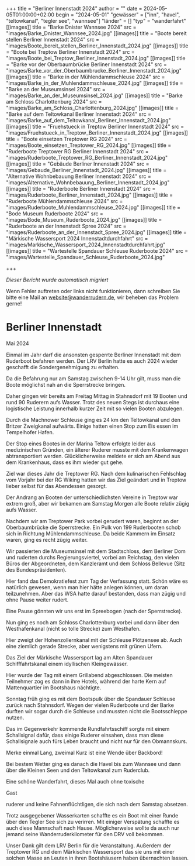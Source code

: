 +++
title = "Berliner Innenstadt 2024"
author = ""
date = 2024-05-05T01:00:00+02:00
begin = "2024-05-01"
"gewässer" = ["inn", "havel", "teltowkanal", "tegler see", "wannsee"]
"länder" = []
"typ" = "wanderfahrt"
[[images]]
title = "Barke Dnister Wannsee 2024"
src = "images/Barke_Dnister_Wannsee_2024.jpg"
[[images]]
title = "Boote bereit stellen Berliner Innenstadt 2024"
src = "images/Boote_bereit_stellen_Berliner_Innenstadt_2024.jpg"
[[images]]
title = "Boote bei Treptow Berliner Innenstadt 2024"
src = "images/Boote_bei_Treptow_Berliner_Innenstadt_2024.jpg"
[[images]]
title = "Barke vor der Oberbaumbrücke Berliner Innenstadt 2024"
src = "images/Barke_vor_der_Oberbaumbrucke_Berliner_Innenstadt_2024.jpg"
[[images]]
title = "Barke in der Mühlendammschleuse 2024"
src = "images/Barke_in_der_Muhlendammschleuse_2024.jpg"
[[images]]
title = "Barke an der Museumsinsel 2024"
src = "images/Barke_an_der_Museumsinsel_2024.jpg"
[[images]]
title = "Barke am Schloss Charlottenburg 2024"
src = "images/Barke_am_Schloss_Charlottenburg_2024.jpg"
[[images]]
title = "Barke auf dem Teltowkanal Berliner Innenstadt 2024"
src = "images/Barke_auf_dem_Teltowkanal_Berliner_Innenstadt_2024.jpg"
[[images]]
title = "Fruehstueck in Treptow Berliner Innenstadt 2024"
src = "images/Fruehstueck_in_Treptow_Berliner_Innenstadt_2024.jpg"
[[images]]
title = "Boote einsetzen Treptower RG 2024"
src = "images/Boote_einsetzen_Treptower_RG_2024.jpg"
[[images]]
title = "Ruderboote Treptower RG Berliner Innenstadt 2024"
src = "images/Ruderboote_Treptower_RG_Berliner_Innenstadt_2024.jpg"
[[images]]
title = "Gebäude Berliner Innenstadt 2024"
src = "images/Gebaude_Berliner_Innenstadt_2024.jpg"
[[images]]
title = "Alternative Wohnbebauung Berliner Innenstadt 2024"
src = "images/Alternative_Wohnbebauung_Berliner_Innenstadt_2024.jpg"
[[images]]
title = "Ruderboote Berliner Innenstadt 2024"
src = "images/Ruderboote_Berliner_Innenstadt_2024.jpg"
[[images]]
title = "Ruderboote Mühlendammschleuse 2024"
src = "images/Ruderboote_Muhlendammschleuse_2024.jpg"
[[images]]
title = "Bode Museum Ruderboote 2024"
src = "images/Bode_Museum_Ruderboote_2024.jpg"
[[images]]
title = "Ruderboote an der Innenstadt Spree 2024"
src = "images/Ruderboote_an_der_Innenstadt_Spree_2024.jpg"
[[images]]
title = "Märkische Wassersport 2024 Innenstadtdurchfahrt"
src = "images/Markische_Wassersport_2024_Innenstadtdurchfahrt.jpg"
[[images]]
title = "Wartestelle Spandauer Schleuse Ruderboote 2024"
src = "images/Wartestelle_Spandauer_Schleuse_Ruderboote_2024.jpg"

+++


*Dieser Bericht wurde automatisch migriert*

Wenn Fehler auftreten oder links nicht funktionieren, dann schreiben Sie bitte eine Mail an website@wanderrudern.de, wir beheben das Problem gerne!



# Berliner Innenstadt


Mai 2024

Einmal im Jahr darf die ansonsten gesperrte Berliner Innenstadt mit dem Ruderboot befahren werden. Der LRV Berlin hatte es auch 2024 wieder geschafft die Sondergenehmigung zu erhalten.

Da die Befahrung nur am Samstag zwischen 9-14 Uhr gilt, muss man die Boote möglichst nah an die Sperrstrecke bringen.

Daher gingen wir bereits am Freitag Mittag in Stahnsdorf mit 19 Booten und rund 90 Ruderern aufs Wasser. Trotz des neuen Stegs ist durchaus eine logistische Leistung innerhalb kurzer Zeit mit so vielen Booten abzulegen.

Durch die Machnower Schleuse ging es 24 km den Teltowkanal und den Britzer Zweigkanal aufwärts. Einige hatten einen Stop zum Eis essen im Tempelhofer Hafen.

Der Stop eines Bootes in der Marina Teltow erfolgte leider aus medizinischen Gründen, ein älterer Ruderer musste mit dem Krankenwagen abtransportiert werden. Glücklicherweise meldete er sich am Abend aus dem Krankenhaus, dass es ihm wieder gut gehe.

Ziel war dieses Jahr die Treptower RG. Nach dem kulinarischen Fehlschlag vom Vorjahr bei der RG Wiking hatten wir das Ziel geändert und in Treptow lieber selbst für das Abendessen gesorgt.

Der Andrang an Booten der unterschiedlichsten Vereine in Treptow war extrem groß, aber wir bekamen am Samstag Morgen alle Boote relativ zügig aufs Wasser.

Nachdem wir am Treptower Park vorbei gerudert waren, beginnt an der Oberbaumbrücke die Sperrstrecke. Ein Pulk von 199 Ruderbooten schob sich in Richtung Mühlendammschleuse. Da beide Kammern im Einsatz waren, ging es recht zügig weiter.

Wir passierten die Museumsinsel mit dem Stadtschloss, dem Berliner Dom und ruderten durchs Regierungsviertel, vorbei am Reichstag, den vielen Büros der Abgeordneten, dem Kanzleramt und dem Schloss Bellevue (Sitz des Bundespräsidenten).

Hier fand das Demokratiefest zum Tag der Verfassung statt. Schön wäre es natürlich gewesen, wenn man hier hätte anlegen können, um daran teilzunehmen. Aber das WSA hatte darauf bestanden, dass man zügig und ohne Pause weiter rudert.

Eine Pause gönnten wir uns erst im Spreebogen (nach der Sperrstrecke).

Nun ging es noch am Schloss Charlottenburg vorbei und dann über den Westhafenkanal (nicht so tolle Strecke) zum Westhafen.

Hier zweigt der Hohenzollernkanal mit der Schleuse Plötzensee ab. Auch eine ziemlich gerade Strecke, aber wenigstens mit grünen Ufern.

Das Ziel der Märkische Wassersport lag am Alten Spandauer Schifffahrtskanal einem idyllischen Kleingewässer.

Hier wurde der Tag mit einem Grillabend abgeschlossen. Die meisten Teilnehmer zog es dann in ihre Hotels, während der harte Kern auf Mattenquartier im Bootshaus nächtigte.

Sonntag früh ging es mit dem Bootspulk über die Spandauer Schleuse zurück nach Stahnsdorf. Wegen der vielen Ruderboote und der Barke durften wir sogar durch die Schleuse und mussten nicht die Bootsschleppe nutzen.

Das im Gegenverkehr kommende Rundfahrtsschiff sorgte mit einem Schallsignal dafür, dass einige Ruderer einsahen, dass man diese Schallsignale auch fürs Leben braucht und nicht nur für den Obmannskurs.

Merke einmal Lang, zweimal Kurz ist eine Wende über Backbord!

Bei bestem Wetter ging es danach die Havel bis zum Wannsee und dann über die Kleinen Seen und den Teltowkanal zum Ruderclub.

Eine schöne Wanderfahrt, dieses Mal auch ohne toxische

Gast

ruderer und keine Fahnenflüchtligen, die sich nach dem Samstag absetzen.

Trotz ausgegebener Wasserkarten schaffte es ein Boot mit einer Runde über den Tegler See sich zu verirren. Mit einiger Verspätung schaffte es auch diese Mannschaft nach Hause. Möglicherweise wollte da auch nur jemand seine Wanderruderkilometer für den DRV voll bekommen.

Unser Dank gilt dem LRV Berlin für die Veranstaltung. Außerdem der Treptower RG und dem Märkischen Wassersport das sie uns mit einer solchen Masse an Leuten in ihren Bootshäusern haben übernachten lassen.